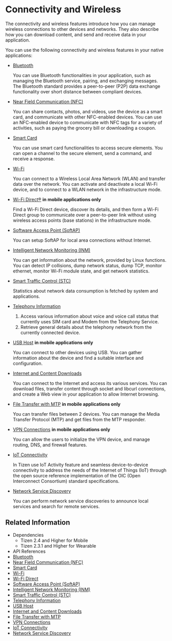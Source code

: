 # Connectivity and Wireless


The connectivity and wireless features introduce how you can manage wireless connections to other devices and networks. They also describe how you can download content, and send and receive data in your application.

You can use the following connectivity and wireless features in your native applications:

- [Bluetooth](bluetooth.md)

  You can use Bluetooth functionalities in your application, such as managing the Bluetooth service, pairing, and exchanging messages. The Bluetooth standard provides a peer-to-peer (P2P) data exchange functionality over short distance between compliant devices.

- [Near Field Communication (NFC)](nfc.md)

  You can share contacts, photos, and videos, use the device as a smart card, and communicate with other NFC-enabled devices. You can use an NFC-enabled device to communicate with NFC tags for a variety of activities, such as paying the grocery bill or downloading a coupon.

- [Smart Card](smartcard.md)

  You can use smart card functionalities to access secure elements. You can open a channel to the secure element, send a command, and receive a response.

- [Wi-Fi](wifi.md)

  You can connect to a Wireless Local Area Network (WLAN) and transfer data over the network. You can activate and deactivate a local Wi-Fi device, and to connect to a WLAN network in the infrastructure mode.

- [Wi-Fi Direct&reg;](wifi-direct.md) **in mobile applications only**

  Find a Wi-Fi Direct device, discover its details, and then form a Wi-Fi Direct group to communicate over a peer-to-peer link without using wireless access points (base stations) in the infrastructure mode.

- [Software Access Point (SoftAP)](softap.md)

  You can setup SoftAP for local area connections without Internet.

- [Intelligent Network Monitoring (INM)](inm.md)

  You can get information about the network, provided by Linux functions. You can detect IP collisions, dump network status, dump TCP, monitor ethernet, monitor Wi-Fi module state, and get network statistics.

- [Smart Traffic Control (STC)](stc.md)

  Statistics about network data consumption is fetched by system and applications.

- [Telephony Information](telephony.md)

  1. Access various information about voice and voice call status that currently uses SIM card and Modem from the Telephony Service.
  2. Retrieve general details about the telephony network from the currently connected device.

- [USB Host](usb-host.md) **in mobile applications only**

  You can connect to other devices using USB. You can gather information about the device and find a suitable interface and configuration.

- [Internet and Content Downloads](internet-download.md)

  You can connect to the Internet and access its various services. You can download files, transfer content through socket and libcurl connections, and create a Web view in your application to allow Internet browsing.

- [File Transfer with MTP](mtp.md) **in mobile applications only**

  You can transfer files between 2 devices. You can manage the Media Transfer Protocol (MTP) and get files from the MTP responder.

- [VPN Connections](vpn.md) **in mobile applications only**

  You can allow the users to initialize the VPN device, and manage routing, DNS, and firewall features.

- [IoT Connectivity](iotcon.md)

  In Tizen use IoT Activity feature and seamless device-to-device connectivity to address the needs of the Internet of Things (IoT) through the open source reference implementation of the OIC (Open Interconnect Consortium) standard specifications.

- [Network Service Discovery](nsd.md)

  You can perform network service discoveries to announce local services and search for remote services.

## Related Information
- Dependencies
  - Tizen 2.4 and Higher for Mobile
  - Tizen 2.3.1 and Higher for Wearable
- API References
- [Bluetooth](../../api/common/latest/group__CAPI__NETWORK__BLUETOOTH__MODULE.html)
- [Near Field Communication (NFC)](../../api/common/latest/group__CAPI__NETWORK__NFC__MODULE.html)
- [Smart Card](../../api/common/latest/group__CAPI__NETWORK__SMARTCARD__MODULE.html)
- [Wi-Fi](../../api/common/latest/group__CAPI__NETWORK__WIFI__MANAGER__MODULE.html)
- [Wi-Fi Direct](../../api/common/latest/group__CAPI__NETWORK__WIFI__DIRECT__MODULE.html)
- [Software Access Point (SoftAP)](../../api/common/latest/group__CAPI__NETWORK__SOFTAP__MODULE.html)
- [Intelligent Network Monitoring (INM)](../../api/common/latest/group__CAPI__NETWORK__INM__MODULE.html)
- [Smart Traffic Control (STC)](../../api/common/latest/group__CAPI__NETWORK__STC__MODULE.html)
- [Telephony Information](../../api/common/latest/group__CAPI__TELEPHONY__INFORMATION.html)
- [USB Host](../../api/common/latest/group__CAPI__USB__HOST__MODULE.html)
- [Internet and Content Downloads](../../api/common/latest/group__CAPI__WEB__DOWNLOAD__MODULE.html)
- [File Transfer with MTP](../../api/common/latest/group__CAPI__NETWORK__MTP__MODULE.html)
- [VPN Connections](../../api/common/latest/group__CAPI__NETWORK__VPN__SERVICE__MODULE.html)
- [IoT Connectivity](../../api/common/latest/group__CAPI__IOT__CONNECTIVITY__MODULE.html)
- [Network Service Discovery](../../api/common/latest/group__CAPI__NETWORK__DNSSD__MODULE.html)
